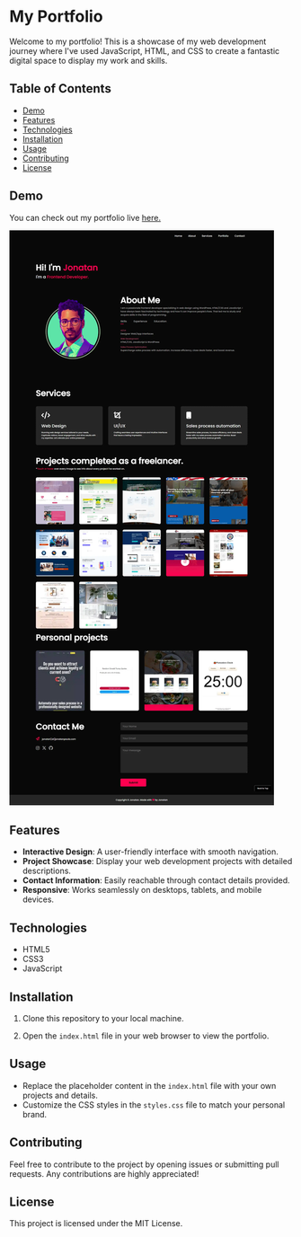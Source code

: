 # My Portfolio

Welcome to my portfolio! This is a showcase of my web development journey where I've used JavaScript, HTML, and CSS to create a fantastic digital space to display my work and skills.

## Table of Contents
- [Demo](#demo)
- [Features](#features)
- [Technologies](#technologies)
- [Installation](#installation)
- [Usage](#usage)
- [Contributing](#contributing)
- [License](#license)

## Demo
You can check out my portfolio live <a href="http://jonatantech.github.io" target="_blank" rel="noreferrer">here.</a>

![Portfolio Screenshot](screencapture.webp)

## Features
- **Interactive Design**: A user-friendly interface with smooth navigation.
- **Project Showcase**: Display your web development projects with detailed descriptions.
- **Contact Information**: Easily reachable through contact details provided.
- **Responsive**: Works seamlessly on desktops, tablets, and mobile devices.

## Technologies
- HTML5
- CSS3
- JavaScript

## Installation
1. Clone this repository to your local machine.

2. Open the `index.html` file in your web browser to view the portfolio.

## Usage
- Replace the placeholder content in the `index.html` file with your own projects and details.
- Customize the CSS styles in the `styles.css` file to match your personal brand.

## Contributing
Feel free to contribute to the project by opening issues or submitting pull requests. Any contributions are highly appreciated!

## License
This project is licensed under the MIT License.

